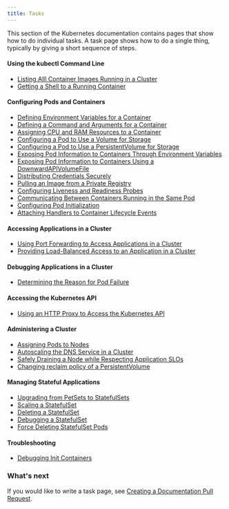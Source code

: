 ```yaml
---
title: Tasks
---
```


This section of the Kubernetes documentation contains pages that
show how to do individual tasks. A task page shows how to do a
single thing, typically by giving a short sequence of steps.

#### Using the kubectl Command Line

* [Listing Alll Container Images Running in a Cluster](/docs/tasks/kubectl/list-all-running-container-images/)
* [Getting a Shell to a Running Container](/docs/tasks/kubectl/get-shell-running-container/)

#### Configuring Pods and Containers

* [Defining Environment Variables for a Container](/docs/tasks/configure-pod-container/define-environment-variable-container/)
* [Defining a Command and Arguments for a Container](/docs/tasks/configure-pod-container/define-command-argument-container/)
* [Assigning CPU and RAM Resources to a Container](/docs/tasks/configure-pod-container/assign-cpu-ram-container/)
* [Configuring a Pod to Use a Volume for Storage](/docs/tasks/configure-pod-container/configure-volume-storage/)
* [Configuring a Pod to Use a PersistentVolume for Storage](/docs/tasks/configure-pod-container/configure-persistent-volume-storage/)
* [Exposing Pod Information to Containers Through Environment Variables](/docs/tasks/configure-pod-container/environment-variable-expose-pod-information/)
* [Exposing Pod Information to Containers Using a DownwardAPIVolumeFile](/docs/tasks/configure-pod-container/downward-api-volume-expose-pod-information/)
* [Distributing Credentials Securely](/docs/tasks/configure-pod-container/distribute-credentials-secure/)
* [Pulling an Image from a Private Registry](/docs/tasks/configure-pod-container/pull-image-private-registry/)
* [Configuring Liveness and Readiness Probes](/docs/tasks/configure-pod-container/configure-liveness-readiness-probes/)
* [Communicating Between Containers Running in the Same Pod](/docs/tasks/configure-pod-container/communicate-containers-same-pod/)
* [Configuring Pod Initialization](/docs/tasks/configure-pod-container/configure-pod-initialization/)
* [Attaching Handlers to Container Lifecycle Events](/docs/tasks/configure-pod-container/attach-handler-lifecycle-event/)

#### Accessing Applications in a Cluster

* [Using Port Forwarding to Access Applications in a Cluster](/docs/tasks/access-application-cluster/port-forward-access-application-cluster/)
* [Providing Load-Balanced Access to an Application in a Cluster](/docs/tasks/access-application-cluster/load-balance-access-application-cluster/)

#### Debugging Applications in a Cluster

* [Determining the Reason for Pod Failure](/docs/tasks/debug-application-cluster/determine-reason-pod-failure/)

#### Accessing the Kubernetes API

* [Using an HTTP Proxy to Access the Kubernetes API](/docs/tasks/access-kubernetes-api/http-proxy-access-api)

#### Administering a Cluster

* [Assigning Pods to Nodes](/docs/tasks/administer-cluster/assign-pods-nodes/)
* [Autoscaling the DNS Service in a Cluster](/docs/tasks/administer-cluster/dns-horizontal-autoscaling/)
* [Safely Draining a Node while Respecting Application SLOs](/docs/tasks/administer-cluster/safely-drain-node/)
* [Changing reclaim policy of a PersistentVolume](/docs/tasks/administer-cluster/change-pv-reclaim-policy/)

#### Managing Stateful Applications

* [Upgrading from PetSets to StatefulSets](/docs/tasks/manage-stateful-set/upgrade-pet-set-to-stateful-set/)
* [Scaling a StatefulSet](/docs/tasks/manage-stateful-set/scale-stateful-set/)
* [Deleting a StatefulSet](/docs/tasks/manage-stateful-set/deleting-a-statefulset/)
* [Debugging a StatefulSet](/docs/tasks/manage-stateful-set/debugging-a-statefulset/)
* [Force Deleting StatefulSet Pods](/docs/tasks/manage-stateful-set/delete-pods/)

#### Troubleshooting

* [Debugging Init Containers](/docs/tasks/troubleshoot/debug-init-containers/)

### What's next

If you would like to write a task page, see
[Creating a Documentation Pull Request](/docs/contribute/create-pull-request/).

